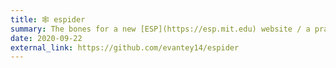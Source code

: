 ```yaml
---
title: 🕸️ espider 
summary: The bones for a new [ESP](https://esp.mit.edu) website / a practicum in full stack development and making difficult design decisions. 
date: 2020-09-22
external_link: https://github.com/evantey14/espider
---
```

